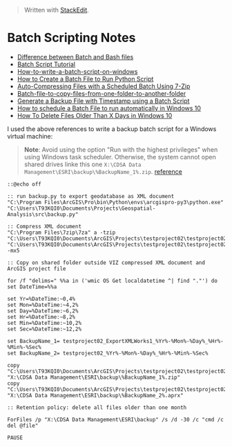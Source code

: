 > Written with [StackEdit](https://stackedit.io/).

# Batch Scripting Notes

- [Difference between Batch and Bash files](https://stackoverflow.com/questions/5079180/difference-between-batch-and-bash-files)
- [Batch Script Tutorial](https://www.tutorialspoint.com/batch_script/index.htm)
- [How-to-write-a-batch-script-on-windows](https://www.howtogeek.com/263177/how-to-write-a-batch-script-on-windows/)
- [How to Create a Batch File to Run Python Script](https://datatofish.com/batch-python-script/)
- [Auto-Compressing Files with a Scheduled Batch Using 7-Zip](http://www.iron-automation.com/2018/07/automatically-compressing-files-with-a-scheduled-batch-using-7-zip/)
- [Batch-file-to-copy-files-from-one-folder-to-another-folder](https://stackoverflow.com/questions/986447/batch-file-to-copy-files-from-one-folder-to-another-folder)
- [Generate a Backup File with Timestamp using a Batch Script](https://datatofish.com/backup-file-timestamp/)
- [How to schedule a Batch File to run automatically in Windows 10](https://www.thewindowsclub.com/how-to-schedule-batch-file-run-automatically-windows-7)
- [How To Delete Files Older Than X Days in Windows 10](https://winaero.com/blog/delete-files-older-x-days/)

I used the above references to write a backup batch script for a Windows virtual machine:

> **Note**: Avoid using the option "Run with the highest privileges" when using Windows task scheduler. Otherwise, the system cannot open shared drives linke this one `X:\CDSA Data Management\ESRI\backup\%BackupName_1%.zip`.  [reference](https://stackoverflow.com/questions/12513264/batch-runs-manually-but-not-in-scheduled-task)

```batch
::@echo off

:: run backup.py to export geodatabase as XML document
"C:\Program Files\ArcGIS\Pro\bin\Python\envs\arcgispro-py3\python.exe" "C:\Users\T93KQI0\Documents\Projects\Geospatial-Analysis\src\backup.py"

:: Compress XML document
"C:\Program Files\7zip\7za" a -tzip "C:\Users\T93KQI0\Documents\ArcGIS\Projects\testproject02\testproject02_ExportXMLWorks1.zip" "C:\Users\T93KQI0\Documents\ArcGIS\Projects\testproject02\testproject02_ExportXMLWorks1.xml" -mx5

:: Copy on shared folder outside VIZ compressed XML document and ArcGIS project file

for /f "delims=" %%a in ('wmic OS Get localdatetime ^| find "."') do set DateTime=%%a

set Yr=%DateTime:~0,4%
set Mon=%DateTime:~4,2%
set Day=%DateTime:~6,2%
set Hr=%DateTime:~8,2%
set Min=%DateTime:~10,2%
set Sec=%DateTime:~12,2%

set BackupName_1= testproject02_ExportXMLWorks1_%Yr%-%Mon%-%Day%_%Hr%-%Min%-%Sec%
set BackupName_2= testproject02_%Yr%-%Mon%-%Day%_%Hr%-%Min%-%Sec%

copy "C:\Users\T93KQI0\Documents\ArcGIS\Projects\testproject02\testproject02_ExportXMLWorks1.zip" "X:\CDSA Data Management\ESRI\backup\%BackupName_1%.zip"
copy "C:\Users\T93KQI0\Documents\ArcGIS\Projects\testproject02\testproject02.aprx" "X:\CDSA Data Management\ESRI\backup\%BackupName_2%.aprx"

:: Retention policy: delete all files older than one month

ForFiles /p "X:\CDSA Data Management\ESRI\backup" /s /d -30 /c "cmd /c del @file"

PAUSE
```
<!--stackedit_data:
eyJoaXN0b3J5IjpbLTEzMTE5NzEwMywtOTE3MjgwOTQyLC0xMj
k2NzU3MzUyLDcwMzgwODI0NSwxNjI2MzE1MjMxLDEwMjQzMzM1
NTgsLTU4NjE4MTkxN119
-->